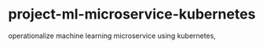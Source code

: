 # project-ml-microservice-kubernetes
 operationalize machine learning microservice using kubernetes, 
